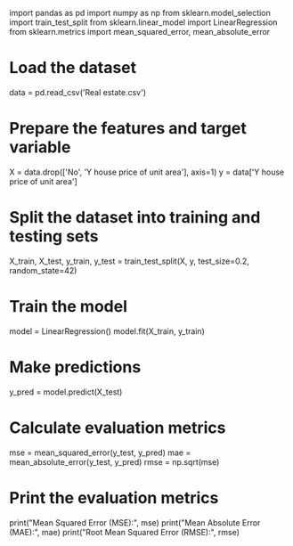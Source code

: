 import pandas as pd
import numpy as np
from sklearn.model_selection import train_test_split
from sklearn.linear_model import LinearRegression
from sklearn.metrics import mean_squared_error, mean_absolute_error

# Load the dataset
data = pd.read_csv('Real estate.csv')

# Prepare the features and target variable
X = data.drop(['No', 'Y house price of unit area'], axis=1)
y = data['Y house price of unit area']

# Split the dataset into training and testing sets
X_train, X_test, y_train, y_test = train_test_split(X, y, test_size=0.2, random_state=42)

# Train the model
model = LinearRegression()
model.fit(X_train, y_train)

# Make predictions
y_pred = model.predict(X_test)

# Calculate evaluation metrics
mse = mean_squared_error(y_test, y_pred)
mae = mean_absolute_error(y_test, y_pred)
rmse = np.sqrt(mse)

# Print the evaluation metrics
print("Mean Squared Error (MSE):", mse)
print("Mean Absolute Error (MAE):", mae)
print("Root Mean Squared Error (RMSE):", rmse)
